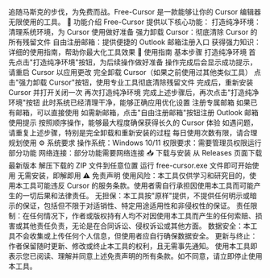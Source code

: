追随马斯克的步伐，为免费而战。Free-Cursor 是一款能够让你的 Cursor 编辑器无限使用的工具。
📝 功能介绍
Free-Cursor 提供以下核心功能：
打造纯净环境：清理系统环境，为 Cursor 使用做好准备
强力卸载 Cursor：彻底清除 Cursor 的所有残留文件
自由注册邮箱：提供便捷的 Outlook 邮箱注册入口
获得强力知识：详细的使用指南，帮助你最大化工具效果
🚀 使用指南
基本步骤
打造纯净环境
首先点击"打造纯净环境"按钮，为后续操作做好准备
操作完成后会显示成功提示，请重启 Cursor 以应用更改
完全卸载 Cursor（如果之前使用过其他类似工具）
点击"强力卸载 Cursor"按钮，使用专业工具彻底清除残留文件
完成后，重新安装 Cursor 并打开关闭一次
再次打造纯净环境
完成上述步骤后，再次点击"打造纯净环境"按钮
此时系统已经清理干净，能够正确应用优化设置
注册专属邮箱
如果已有邮箱，可以直接使用
如需新邮箱，点击"自由注册邮箱"按钮注册 Outlook 邮箱
使用提示
按照顺序操作，能够最大程度确保获得长久的 Cursor 体验
如遇问题，请重复上述步骤，特别是完全卸载和重新安装的过程
每日使用次数有限，请合理规划使用
⚙️ 系统要求
操作系统：Windows 10/11
权限要求：需要管理员权限运行部分功能
网络连接：部分功能需要网络连接
📥 下载与安装
从 Releases 页面下载最新版本
解压下载的 ZIP 文件到任意位置
运行 free-cursor.exe 文件即可开始使用
无需安装，即解即用
⚠️ 免责声明
使用风险：本工具仅供学习和研究目的，使用本工具可能违反 Cursor 的服务条款。使用者需自行承担因使用本工具而可能产生的一切后果和法律责任。
无担保：本工具按"原样"提供，不提供任何明示或暗示的保证，包括但不限于对适销性、特定用途适用性和非侵权性的保证。
责任限制：在任何情况下，作者或版权持有人均不对因使用本工具而产生的任何索赔、损害或其他责任负责，无论是在合同诉讼、侵权诉讼或其他方面。
数据安全：本工具不会收集或上传任何个人信息，但使用者应自行确保数据安全。
更新与终止：作者保留随时更新、修改或终止本工具的权利，且无需事先通知。
使用本工具即表示您已阅读、理解并同意上述免责声明的所有条款。如不同意，请立即停止使用本工具。

